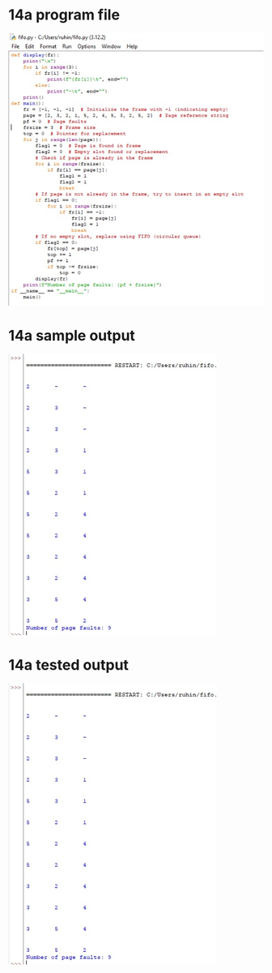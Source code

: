# 14a program file
![program file](program.jpg)

# 14a sample output
![sample output](sampleoutput.jpg)

# 14a tested output
![tested output](testedoutput.jpg)
